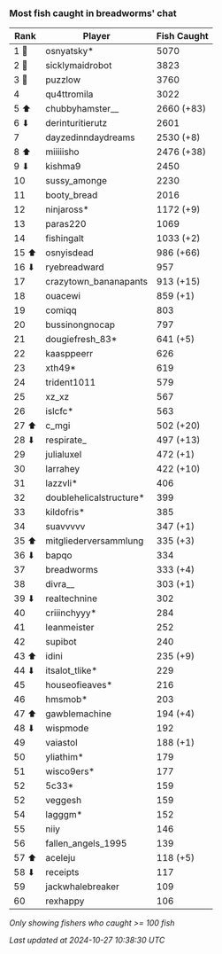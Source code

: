 ### Most fish caught in breadworms' chat
| Rank | Player | Fish Caught |
|------|--------|-----------|
| 1 🥇  | osnyatsky*  | 5070 |
| 2 🥈  | sicklymaidrobot  | 3823 |
| 3 🥉  | puzzlow  | 3760 |
| 4  | qu4ttromila  | 3022 |
| 5 ⬆ | chubbyhamster__  | 2660 (+83) |
| 6 ⬇ | derinturitierutz  | 2601 |
| 7  | dayzedinndaydreams  | 2530 (+8) |
| 8 ⬆ | miiiiisho  | 2476 (+38) |
| 9 ⬇ | kishma9  | 2450 |
| 10  | sussy_amonge  | 2230 |
| 11  | booty_bread  | 2016 |
| 12  | ninjaross*  | 1172 (+9) |
| 13  | paras220  | 1069 |
| 14  | fishingalt  | 1033 (+2) |
| 15 ⬆ | osnyisdead  | 986 (+66) |
| 16 ⬇ | ryebreadward  | 957 |
| 17  | crazytown_bananapants  | 913 (+15) |
| 18  | ouacewi  | 859 (+1) |
| 19  | comiqq  | 803 |
| 20  | bussinongnocap  | 797 |
| 21  | dougiefresh_83*  | 641 (+5) |
| 22  | kaasppeerr  | 626 |
| 23  | xth49*  | 619 |
| 24  | trident1011  | 579 |
| 25  | xz_xz  | 567 |
| 26  | islcfc*  | 563 |
| 27 ⬆ | c_mgi  | 502 (+20) |
| 28 ⬇ | respirate_  | 497 (+13) |
| 29  | julialuxel  | 472 (+1) |
| 30  | larrahey  | 422 (+10) |
| 31  | lazzvli*  | 406 |
| 32  | doublehelicalstructure*  | 399 |
| 33  | kildofris*  | 385 |
| 34  | suavvvvv  | 347 (+1) |
| 35 ⬆ | mitgliederversammlung  | 335 (+3) |
| 36 ⬇ | bapqo  | 334 |
| 37  | breadworms  | 333 (+4) |
| 38  | divra__  | 303 (+1) |
| 39 ⬇ | realtechnine  | 302 |
| 40  | criiinchyyy*  | 284 |
| 41  | leanmeister  | 252 |
| 42  | supibot  | 240 |
| 43 ⬆ | idini  | 235 (+9) |
| 44 ⬇ | itsalot_tlike*  | 229 |
| 45  | houseofieaves*  | 216 |
| 46  | hmsmob*  | 203 |
| 47 ⬆ | gawblemachine  | 194 (+4) |
| 48 ⬇ | wispmode  | 192 |
| 49  | vaiastol  | 188 (+1) |
| 50  | yliathim*  | 179 |
| 51  | wisco9ers*  | 177 |
| 52  | 5c33*  | 159 |
| 52  | veggesh  | 159 |
| 54  | lagggm*  | 152 |
| 55  | niiy  | 146 |
| 56  | fallen_angels_1995  | 139 |
| 57 ⬆ | aceleju  | 118 (+5) |
| 58 ⬇ | receipts  | 117 |
| 59  | jackwhalebreaker  | 109 |
| 60  | rexhappy  | 106 |

_Only showing fishers who caught >= 100 fish_

_Last updated at 2024-10-27 10:38:30 UTC_